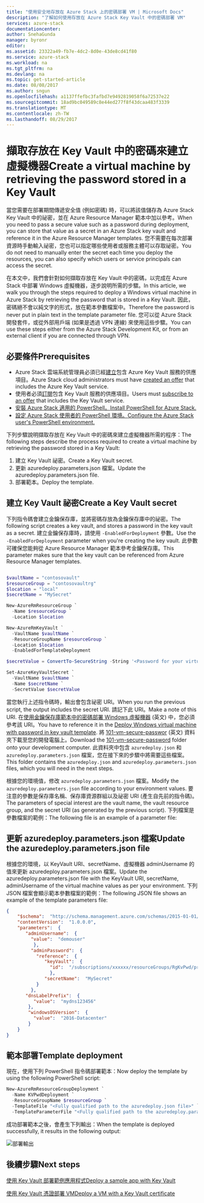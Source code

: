 ```yaml
---
title: "使用安全地存放在 Azure Stack 上的密碼部署 VM | Microsoft Docs"
description: "了解如何使用存放在 Azure Stack Key Vault 中的密碼部署 VM"
services: azure-stack
documentationcenter: 
author: SnehaGunda
manager: byronr
editor: 
ms.assetid: 23322a49-fb7e-4dc2-8d0e-43de8cd41f80
ms.service: azure-stack
ms.workload: na
ms.tgt_pltfrm: na
ms.devlang: na
ms.topic: get-started-article
ms.date: 08/08/2017
ms.author: sngun
ms.openlocfilehash: a1137ffefbc3fafbd7e9492819058f6a72537e22
ms.sourcegitcommit: 18ad9bc049589c8e44ed277f8f43dcaa483f3339
ms.translationtype: MT
ms.contentlocale: zh-TW
ms.lasthandoff: 08/29/2017
---
```

# <a name="create-a-virtual-machine-by-retrieving-the-password-stored-in-a-key-vault"></a><span data-ttu-id="7e974-103">擷取存放在 Key Vault 中的密碼來建立虛擬機器</span><span class="sxs-lookup"><span data-stu-id="7e974-103">Create a virtual machine by retrieving the password stored in a Key Vault</span></span>

<span data-ttu-id="7e974-104">當您需要在部署期間傳遞安全值 (例如密碼) 時，可以將該值儲存為 Azure Stack Key Vault 中的祕密，並在 Azure Resource Manager 範本中加以參考。</span><span class="sxs-lookup"><span data-stu-id="7e974-104">When you need to pass a secure value such as a password during deployment, you can store that value as a secret in an Azure Stack key vault and reference it in the Azure Resource Manager templates.</span></span> <span data-ttu-id="7e974-105">您不需要在每次部署資源時手動輸入祕密，您也可以指定哪些使用者或服務主體可以存取祕密。</span><span class="sxs-lookup"><span data-stu-id="7e974-105">You do not need to manually enter the secret each time you deploy the resources, you can also specify which users or service principals can access the secret.</span></span> 

<span data-ttu-id="7e974-106">在本文中，我們會針對如何擷取存放在 Key Vault 中的密碼，以完成在 Azure Stack 中部署 Windows 虛擬機器，逐步說明所需的步驟。</span><span class="sxs-lookup"><span data-stu-id="7e974-106">In this article, we walk you through the steps required to deploy a Windows virtual machine in Azure Stack by retrieving the password that is stored in a Key Vault.</span></span> <span data-ttu-id="7e974-107">因此，密碼絕不會以純文字的形式，放在範本參數檔案中。</span><span class="sxs-lookup"><span data-stu-id="7e974-107">Therefore the password is never put in plain text in the template parameter file.</span></span> <span data-ttu-id="7e974-108">您可以從 Azure Stack 開發套件，或從外部用戶端 (如果是透過 VPN 連線) 來使用這些步驟。</span><span class="sxs-lookup"><span data-stu-id="7e974-108">You can use these steps either from the Azure Stack Development Kit, or from an external client if you are connected through VPN.</span></span>

## <a name="prerequisites"></a><span data-ttu-id="7e974-109">必要條件</span><span class="sxs-lookup"><span data-stu-id="7e974-109">Prerequisites</span></span>

* <span data-ttu-id="7e974-110">Azure Stack 雲端系統管理員必須已經[建立](azure-stack-create-offer.md)包含 Azure Key Vault 服務的供應項目。</span><span class="sxs-lookup"><span data-stu-id="7e974-110">Azure Stack cloud administrators must have [created an offer](azure-stack-create-offer.md) that includes the Azure Key Vault service.</span></span>  
* <span data-ttu-id="7e974-111">使用者必須[訂閱](azure-stack-subscribe-plan-provision-vm.md)包含 Key Vault 服務的供應項目。</span><span class="sxs-lookup"><span data-stu-id="7e974-111">Users must [subscribe to an offer](azure-stack-subscribe-plan-provision-vm.md) that includes the Key Vault service.</span></span>  
* [<span data-ttu-id="7e974-112">安裝 Azure Stack 適用的 PowerShell。</span><span class="sxs-lookup"><span data-stu-id="7e974-112">Install PowerShell for Azure Stack.</span></span>](azure-stack-powershell-install.md)  
* [<span data-ttu-id="7e974-113">設定 Azure Stack 使用者的 PowerShell 環境。</span><span class="sxs-lookup"><span data-stu-id="7e974-113">Configure the Azure Stack user's PowerShell environment.</span></span>](azure-stack-powershell-configure-user.md)

<span data-ttu-id="7e974-114">下列步驟說明擷取存放在 Key Vault 中的密碼來建立虛擬機器所需的程序：</span><span class="sxs-lookup"><span data-stu-id="7e974-114">The following steps describe the process required to create a virtual machine by retrieving the password stored in a Key Vault:</span></span>

1. <span data-ttu-id="7e974-115">建立 Key Vault 祕密。</span><span class="sxs-lookup"><span data-stu-id="7e974-115">Create a Key Vault secret.</span></span>
2. <span data-ttu-id="7e974-116">更新 azuredeploy.parameters.json 檔案。</span><span class="sxs-lookup"><span data-stu-id="7e974-116">Update the azuredeploy.parameters.json file.</span></span>
3. <span data-ttu-id="7e974-117">部署範本。</span><span class="sxs-lookup"><span data-stu-id="7e974-117">Deploy the template.</span></span>

## <a name="create-a-key-vault-secret"></a><span data-ttu-id="7e974-118">建立 Key Vault 祕密</span><span class="sxs-lookup"><span data-stu-id="7e974-118">Create a Key Vault secret</span></span>

<span data-ttu-id="7e974-119">下列指令碼會建立金鑰保存庫，並將密碼存放為金鑰保存庫中的祕密。</span><span class="sxs-lookup"><span data-stu-id="7e974-119">The following script creates a key vault, and stores a password in the key vault as a secret.</span></span> <span data-ttu-id="7e974-120">建立金鑰保存庫時，請使用 `-EnabledForDeployment` 參數。</span><span class="sxs-lookup"><span data-stu-id="7e974-120">Use the `-EnabledForDeployment` parameter when you're creating the key vault.</span></span> <span data-ttu-id="7e974-121">此參數可確保您能夠從 Azure Resource Manager 範本參考金鑰保存庫。</span><span class="sxs-lookup"><span data-stu-id="7e974-121">This parameter makes sure that the key vault can be referenced from Azure Resource Manager templates.</span></span>

```powershell

$vaultName = "contosovault"
$resourceGroup = "contosovaultrg"
$location = "local"
$secretName = "MySecret"

New-AzureRmResourceGroup `
  -Name $resourceGroup `
  -Location $location

New-AzureRmKeyVault `
  -VaultName $vaultName `
  -ResourceGroupName $resourceGroup `
  -Location $location
  -EnabledForTemplateDeployment

$secretValue = ConvertTo-SecureString -String '<Password for your virtual machine>' -AsPlainText -Force

Set-AzureKeyVaultSecret `
  -VaultName $vaultName `
  -Name $secretName `
  -SecretValue $secretValue

```

<span data-ttu-id="7e974-122">當您執行上述指令碼時，輸出會包含祕密 URI。</span><span class="sxs-lookup"><span data-stu-id="7e974-122">When you run the previous script, the output includes the secret URI.</span></span> <span data-ttu-id="7e974-123">請記下此 URI。</span><span class="sxs-lookup"><span data-stu-id="7e974-123">Make a note of this URI.</span></span> <span data-ttu-id="7e974-124">在[使用金鑰保存庫範本中的密碼部署 Windows 虛擬機器](https://github.com/Azure/azure-quickstart-templates/tree/master/101-vm-secure-password) \(英文\) 中，您必須參考該 URI。</span><span class="sxs-lookup"><span data-stu-id="7e974-124">You have to reference it in the [Deploy Windows virtual machine with password in key vault template](https://github.com/Azure/azure-quickstart-templates/tree/master/101-vm-secure-password).</span></span> <span data-ttu-id="7e974-125">將 [101-vm-secure-passwor](https://github.com/Azure/azure-quickstart-templates/tree/master/101-vm-secure-password) \(英文\) 資料夾下載至您的開發電腦上。</span><span class="sxs-lookup"><span data-stu-id="7e974-125">Download the [101-vm-secure-password](https://github.com/Azure/azure-quickstart-templates/tree/master/101-vm-secure-password) folder onto your development computer.</span></span> <span data-ttu-id="7e974-126">此資料夾中包含 `azuredeploy.json` 和 `azuredeploy.parameters.json` 檔案，您在接下來的步驟中將需要這些檔案。</span><span class="sxs-lookup"><span data-stu-id="7e974-126">This folder contains the `azuredeploy.json` and `azuredeploy.parameters.json` files, which you will need in the next steps.</span></span>

<span data-ttu-id="7e974-127">根據您的環境值，修改 `azuredeploy.parameters.json` 檔案。</span><span class="sxs-lookup"><span data-stu-id="7e974-127">Modify the `azuredeploy.parameters.json` file according to your environment values.</span></span> <span data-ttu-id="7e974-128">要注意的參數是保存庫名稱、保存庫資源群組以及祕密 URI (產生自先前的指令碼)。</span><span class="sxs-lookup"><span data-stu-id="7e974-128">The parameters of special interest are the vault name, the vault resource group, and the secret URI (as generated by the previous script).</span></span> <span data-ttu-id="7e974-129">下列檔案是參數檔案的範例：</span><span class="sxs-lookup"><span data-stu-id="7e974-129">The following file is an example of a parameter file:</span></span>

## <a name="update-the-azuredeployparametersjson-file"></a><span data-ttu-id="7e974-130">更新 azuredeploy.parameters.json 檔案</span><span class="sxs-lookup"><span data-stu-id="7e974-130">Update the azuredeploy.parameters.json file</span></span>

<span data-ttu-id="7e974-131">根據您的環境，以 KeyVault URI、secretName、虛擬機器 adminUsername 的值來更新 azuredeploy.parameters.json 檔案。</span><span class="sxs-lookup"><span data-stu-id="7e974-131">Update the azuredeploy.parameters.json file with the KeyVault URI, secretName, adminUsername of the virtual machine values as per your environment.</span></span> <span data-ttu-id="7e974-132">下列 JSON 檔案會顯示範本參數檔案的範例：</span><span class="sxs-lookup"><span data-stu-id="7e974-132">The following JSON file shows an example of the template parameters file:</span></span> 

```json
{
    "$schema":  "http://schema.management.azure.com/schemas/2015-01-01/deploymentParameters.json#",
    "contentVersion":  "1.0.0.0",
    "parameters":  {
       "adminUsername":  {
         "value":  "demouser"
          },
         "adminPassword":  {
           "reference":  {
              "keyVault":  {
                "id":  "/subscriptions/xxxxxx/resourceGroups/RgKvPwd/providers/Microsoft.KeyVault/vaults/KvPwd"
                },
              "secretName":  "MySecret"
           }
         },
       "dnsLabelPrefix":  {
          "value":  "mydns123456"
        },
        "windowsOSVersion":  {
          "value":  "2016-Datacenter"
        }
    }
}

```

## <a name="template-deployment"></a><span data-ttu-id="7e974-133">範本部署</span><span class="sxs-lookup"><span data-stu-id="7e974-133">Template deployment</span></span>

<span data-ttu-id="7e974-134">現在，使用下列 PowerShell 指令碼部署範本：</span><span class="sxs-lookup"><span data-stu-id="7e974-134">Now deploy the template by using the following PowerShell script:</span></span>

```powershell
New-AzureRmResourceGroupDeployment `
  -Name KVPwdDeployment `
  -ResourceGroupName $resourceGroup `
  -TemplateFile "<Fully qualified path to the azuredeploy.json file>" `
  -TemplateParameterFile "<Fully qualified path to the azuredeploy.parameters.json file>"
```
<span data-ttu-id="7e974-135">成功部署範本之後，會產生下列輸出：</span><span class="sxs-lookup"><span data-stu-id="7e974-135">When the template is deployed successfully, it results in the following output:</span></span>

![部署輸出](media\azure-stack-kv-deploy-vm-with-secret/deployment-output.png)


## <a name="next-steps"></a><span data-ttu-id="7e974-137">後續步驟</span><span class="sxs-lookup"><span data-stu-id="7e974-137">Next steps</span></span>
[<span data-ttu-id="7e974-138">使用 Key Vault 部署範例應用程式</span><span class="sxs-lookup"><span data-stu-id="7e974-138">Deploy a sample app with Key Vault</span></span>](azure-stack-kv-sample-app.md)

[<span data-ttu-id="7e974-139">使用 Key Vault 憑證部署 VM</span><span class="sxs-lookup"><span data-stu-id="7e974-139">Deploy a VM with a Key Vault certificate</span></span>](azure-stack-kv-push-secret-into-vm.md)

